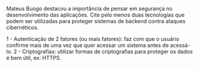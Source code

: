 Mateus Buogo destacou a importância de pensar em segurança no desenvolvimento das aplicações. Cite pelo menos duas tecnologias que podem ser utilizadas para proteger sistemas de backend contra ataques cibernéticos.

1 - Autenticação de 2 fatores (ou mais fatores): faz com que o usuário confirme mais de uma vez que quer acessar um sistema antes de acessá-lo.
2 - Criptografias: utilizar formas de criptografias para proteger os dados é bem útil, ex: HTTPS.
